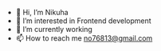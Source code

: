 - 👋 Hi, I’m  Nikuha
- 👀 I’m interested in Frontend development
- 🌱 I’m currently working 
- 📫 How to reach me no76813@gmail.com

<!---
Nikuhich/Nikuhich is a ✨ special ✨ repository because its `README.md` (this file) appears on your GitHub profile.
You can click the Preview link to take a look at your changes.
--->
